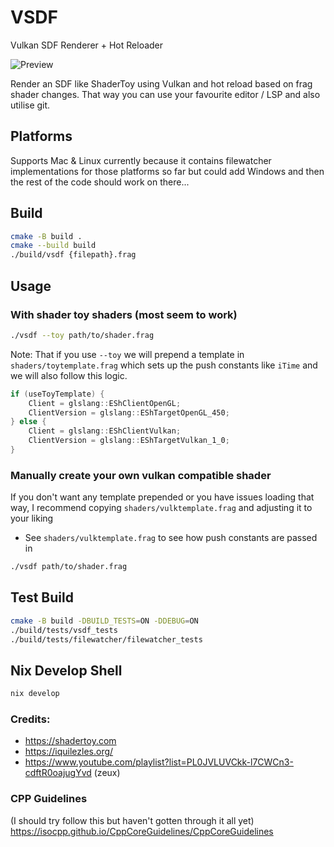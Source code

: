 # VSDF
Vulkan SDF Renderer + Hot Reloader

![Preview](https://i.imgur.com/88KG4NL.gif)

Render an SDF like ShaderToy using Vulkan and hot reload based on frag shader changes.
That way you can use your favourite editor / LSP and also utilise git.

## Platforms
Supports Mac & Linux currently because it contains filewatcher implementations for those platforms so far but could add Windows and then the rest of the code should work on there...

## Build
```sh
cmake -B build .
cmake --build build
./build/vsdf {filepath}.frag
```

## Usage
### With shader toy shaders (most seem to work)
```sh
./vsdf --toy path/to/shader.frag
```

Note: That if you use `--toy` we will prepend a template in
`shaders/toytemplate.frag` which sets up the push constants
like `iTime` and we will also follow this logic.

```cpp
if (useToyTemplate) {
    Client = glslang::EShClientOpenGL;
    ClientVersion = glslang::EShTargetOpenGL_450;
} else {
    Client = glslang::EShClientVulkan;
    ClientVersion = glslang::EShTargetVulkan_1_0;
}
```

### Manually create your own vulkan compatible shader
If you don't want any template prepended or you have issues
loading that way, I recommend copying `shaders/vulktemplate.frag`
and adjusting it to your liking

- See `shaders/vulktemplate.frag` to see how push constants
  are passed in
```sh
./vsdf path/to/shader.frag
```

## Test Build
```sh
cmake -B build -DBUILD_TESTS=ON -DDEBUG=ON
./build/tests/vsdf_tests
./build/tests/filewatcher/filewatcher_tests
```

## Nix Develop Shell
```sh
nix develop
```

### Credits:
- https://shadertoy.com
- https://iquilezles.org/
- https://www.youtube.com/playlist?list=PL0JVLUVCkk-l7CWCn3-cdftR0oajugYvd (zeux)

### CPP Guidelines
(I should try follow this but haven't gotten through it all yet)
https://isocpp.github.io/CppCoreGuidelines/CppCoreGuidelines
